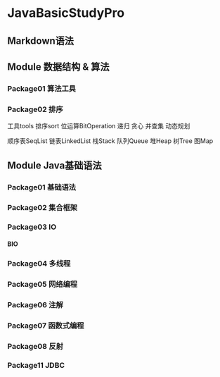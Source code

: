 # JavaBasicStudyPro
## Markdown语法


## Module 数据结构 & 算法
### Package01 算法工具
### Package02 排序
工具tools
排序sort
位运算BitOperation
递归
贪心
并查集
动态规划

顺序表SeqList
链表LinkedList
栈Stack
队列Queue
堆Heap
树Tree
图Map


## Module Java基础语法
### Package01 基础语法
### Package02 集合框架
### Package03 IO
#### BIO
### Package04 多线程
### Package05 网络编程
### Package06 注解
### Package07 函数式编程
### Package08 反射

### Package11 JDBC